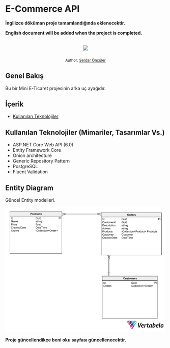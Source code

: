 # E-Commerce API

**İngilizce döküman proje tamamlandığında eklenecektir.**

**English document will be added when the project is completed.**

<div align="center">
<br>
<a class="header-badge" target="_blank" href="https://www.linkedin.com/in/serdaronculer/">
  <img src="https://img.shields.io/badge/style--5eba00.svg?label=LinkedIn&logo=linkedin&style=social">
  </a>

<sub>Author:
<a href="https://www.linkedin.com/in/asabeneh/" target="_blank">Serdar Öncüler</a><br>
</sub>
</div>

## Genel Bakış

Bu bir Mini E-Ticaret projesinin arka uç ayağıdır. 

## İçerik

-  [Kullanılan Teknolojiler](#kullanılan-teknolojiler)


## Kullanılan Teknolojiler (Mimariler, Tasarımlar Vs.)
 - ASP.NET Core Web API (6.0)
 - Entity Framework Core
 - Onion architecture
 - Generic Repository Pattern
 - PostgreSQL
 - Fluent Validation

## Entity Diagram
Güncel Entity modelleri.

![entity Model](images/entity_model.png)

**Proje güncellendikçe beni oku sayfası güncellenecektir.**

